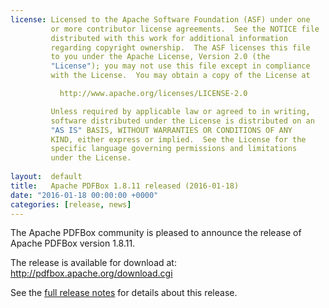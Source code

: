 ```yaml
---
license: Licensed to the Apache Software Foundation (ASF) under one
         or more contributor license agreements.  See the NOTICE file
         distributed with this work for additional information
         regarding copyright ownership.  The ASF licenses this file
         to you under the Apache License, Version 2.0 (the
         "License"); you may not use this file except in compliance
         with the License.  You may obtain a copy of the License at

           http://www.apache.org/licenses/LICENSE-2.0

         Unless required by applicable law or agreed to in writing,
         software distributed under the License is distributed on an
         "AS IS" BASIS, WITHOUT WARRANTIES OR CONDITIONS OF ANY
         KIND, either express or implied.  See the License for the
         specific language governing permissions and limitations
         under the License.
         
layout:  default
title:   Apache PDFBox 1.8.11 released (2016-01-18)
date: "2016-01-18 00:00:00 +0000"
categories: [release, news]
---
```


The Apache PDFBox community is pleased to announce the release of
Apache PDFBox version 1.8.11. 

The release is available for download at: http://pdfbox.apache.org/download.cgi

See the [full release notes](https://issues.apache.org/jira/secure/ReleaseNote.jspa?projectId=12310760&version=12333061) for details about this release.
